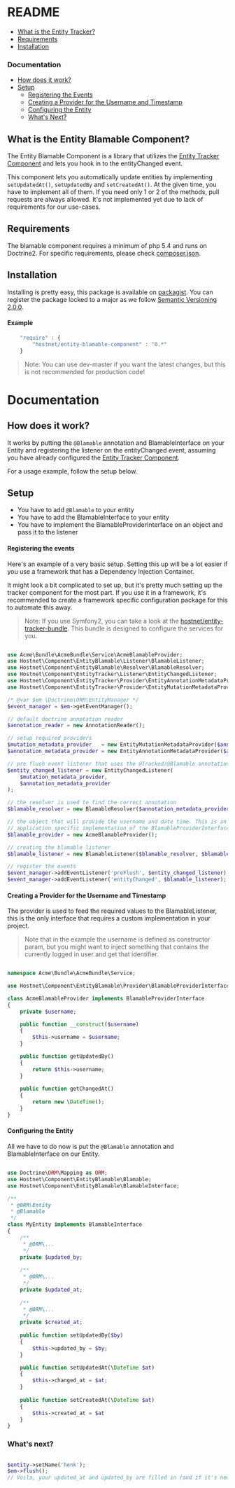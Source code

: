 README
======

 - [What is the Entity Tracker?](#what-is-the-entity-blamable-component)
 - [Requirements](#requirements)
 - [Installation](#installation)

### Documentation
   - [How does it work?](#how-does-it-work)
   - [Setup](#setup)
     - [Registering the Events](#registering-the-events)
     - [Creating a Provider for the Username and Timestamp](#creating-a-provider-for-the-username-and-timestamp)
     - [Configuring the Entity](#configuring-the-entity)
     - [What's Next?](#whats-next)

What is the Entity Blamable Component?
--------------------------------------
The Entity Blamable Component is a library that utilizes the [Entity Tracker Component](https://github.com/hostnet/entity-tracker-component/) and lets you hook in to the entityChanged event.

This component lets you automatically update entities by implementing `setUpdatedAt()`, `setUpdatedBy` and `setCreatedAt()`. At the given time, you have to implement all of them. If you need only 1 or 2 of the methods, pull requests are always allowed. It's not implemented yet due to lack of requirements for  our use-cases.

Requirements
------------
The blamable component requires a minimum of php 5.4 and runs on Doctrine2. For specific requirements, please check [composer.json](../master/composer.json).

Installation
------------

Installing is pretty easy, this package is available on [packagist](https://packagist.org/packages/hostnet/entity-blamable-component). You can register the package locked to a major as we follow [Semantic Versioning 2.0.0](http://semver.org/).

#### Example

```javascript
    "require" : {
        "hostnet/entity-blamable-component" : "0.*"
    }

```
> Note: You can use dev-master if you want the latest changes, but this is not recommended for production code!


Documentation
=============

How does it work?
-----------------

It works by putting the `@Blamable` annotation and BlamableInterface on your Entity and registering the listener on the entityChanged event, assuming you have already configured the [Entity Tracker Component](https://github.com/hostnet/entity-tracker-component/#setup).

For a usage example, follow the setup below.

Setup
-----

 - You have to add `@Blamable` to your entity
 - You have to add the BlamableInterface to your entity
 - You have to implement the BlamableProviderInterface on an object and pass it to the listener


#### Registering the events

Here's an example of a very basic setup. Setting this up will be a lot easier if you use a framework that has a Dependency Injection Container.

It might look a bit complicated to set up, but it's pretty much setting up the tracker component for the most part. If you use it in a framework, it's recommended to create a framework specific configuration package for this to automate this away.

> Note: If you use Symfony2, you can take a look at the [hostnet/entity-tracker-bundle](https://github.com/hostnet/entity-tracker-bundle). This bundle is designed to configure the services for you.


```php

use Acme\Bundle\AcmeBundle\Service\AcmeBlamableProvider;
use Hostnet\Component\EntityBlamable\Listener\BlamableListener;
use Hostnet\Component\EntityBlamable\Resolver\BlamableResolver;
use Hostnet\Component\EntityTracker\Listener\EntityChangedListener;
use Hostnet\Component\EntityTracker\Provider\EntityAnnotationMetadataProvider;
use Hostnet\Component\EntityTracker\Provider\EntityMutationMetadataProvider;

/* @var $em \Doctrine\ORM\EntityManager */
$event_manager = $em->getEventManager();

// default doctrine annotation reader
$annotation_reader = new AnnotationReader();

// setup required providers
$mutation_metadata_provider   = new EntityMutationMetadataProvider($annotation_reader);
$annotation_metadata_provider = new EntityAnnotationMetadataProvider($annotation_reader);

// pre flush event listener that uses the @Tracked/@Blamable annotation
$entity_changed_listener = new EntityChangedListener(
    $mutation_metadata_provider,
    $annotation_metadata_provider
);

// the resolver is used to find the correct annotation
$blamable_resolver = new BlamableResolver($annotation_metadata_provider);

// the object that will provide the username and date time. This is an 
// application specific implementation of the BlamableProviderInterface
$blamable_provider = new AcmeBlamableProvider();

// creating the blamable listener
$blamable_listener = new BlamableListener($blamable_resolver, $blamable_provider);

// register the events
$event_manager->addEventListener('preFlush', $entity_changed_listener);
$event_manager->addEventListener('entityChanged', $blamable_listener);

```

#### Creating a Provider for the Username and Timestamp
The provider is used to feed the required values to the BlamableListener, this is the only interface that requires a custom implementation in your project.

> Note that in the example the username is defined as constructor param, but you might want to inject something that contains the currently logged in user and get that identifier.

```php

namespace Acme\Bundle\AcmeBundle\Service;

use Hostnet\Component\EntityBlamable\Provider\BlamableProviderInterface;

class AcmeBlamableProvider implements BlamableProviderInterface
{
    private $username;

    public function __construct($username)
    {
        $this->username = $username;
    }

    public function getUpdatedBy()
    {
        return $this->username;
    }
    
    public function getChangedAt()
    {
        return new \DateTime();
    }
}


```

#### Configuring the Entity
All we have to do now is put the `@Blamable` annotation and BlamableInterface on our Entity.

```php

use Doctrine\ORM\Mapping as ORM;
use Hostnet\Component\EntityBlamable\Blamable;
use Hostnet\Component\EntityBlamable\BlamableInterface;

/**
 * @ORM\Entity
 * @Blamable
 */
class MyEntity implements BlamableInterface
{
    /**
     * @ORM\...
     */
    private $updated_by;
    
    /**
     * @ORM\...
     */
    private $updated_at;
    
    /**
     * @ORM\...
     */
    private $created_at;
    
    public function setUpdatedBy($by)
    {
        $this->updated_by = $by;
    }

    public function setUpdatedAt(\DateTime $at)
    {
        $this->changed_at = $at;
    }
    
    public function setCreatedAt(\DateTime $at)
    {
        $this->created_at = $at
    }
}

```

### What's next?

```php

$entity->setName('henk');
$em->flush();
// Voila, your updated_at and updated_by are filled in (and if it's new, created_at too).

```
